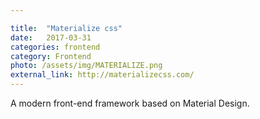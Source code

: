 ```yaml
---

title:  "Materialize css"
date:   2017-03-31
categories: frontend
category: Frontend
photo: /assets/img/MATERIALIZE.png
external_link: http://materializecss.com/
---
```

A modern front-end framework based on Material Design.
